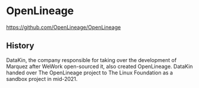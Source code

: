 # OpenLineage
https://github.com/OpenLineage/OpenLineage



## History
DataKin, the company responsible for taking over the development of Marquez after WeWork open-sourced it, also created OpenLineage. 
DataKin handed over The OpenLineage project to The Linux Foundation as a sandbox project in mid-2021.
